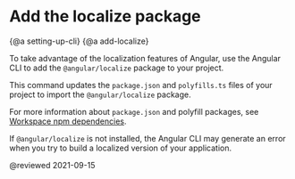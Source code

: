 # Add the localize package

{@a setting-up-cli}
{@a add-localize}

To take advantage of the localization features of Angular, use the Angular CLI to add the `@angular/localize` package to your project.

<code-example path="i18n/doc-files/commands.sh" region="add-localize" language="sh"></code-example>

This command updates the `package.json` and `polyfills.ts` files of your project to import the `@angular/localize` package.

<div class="alert is-helpful">

For more information about `package.json` and polyfill packages, see [Workspace npm dependencies][AioGuideNpmPackages].

</div>

If `@angular/localize` is not installed, the Angular CLI may generate an error when you try to build a localized version of your application.

<!-- links -->

[AioGuideNpmPackages]: guide/npm-packages "Workspace npm dependencies | Angular"

<!-- external links -->

<!-- end links -->

@reviewed 2021-09-15
